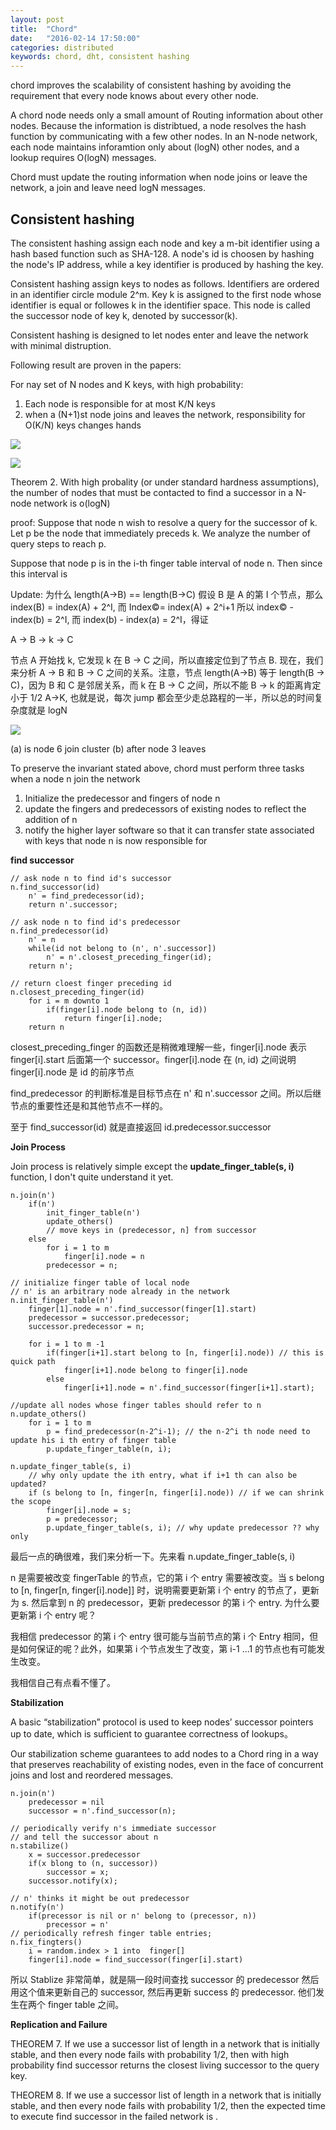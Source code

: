 ```yaml
---
layout: post
title:  "Chord"
date:   "2016-02-14 17:50:00"
categories: distributed
keywords: chord, dht, consistent hashing
---
```


chord improves the scalability of consistent hashing by avoiding the requirement that every node knows about every other node.

A chord node needs only a small amount of Routing information about other nodes. Because the information is distribtued, a node resolves the hash function by communicating with a few other nodes. In an N-node network, each node maintains inforamtion only about (logN) other nodes, and a lookup requires O(logN) messages.

Chord must update the routing information when node joins or leave the network, a join and leave need logN messages.

## Consistent hashing

The consistent hashing assign each node and key a m-bit identifier using a hash based function such as SHA-128. A node's id is choosen by hashing the node's IP address, while a key identifier is produced by hashing the key.

Consistent hashing assign keys to nodes as follows. Identifiers are ordered in an identifier circle module 2^m. Key k is assigned to the first node whose identifier is equal or followes k in the identifier space. This node is called the successor node of key k, denoted by successor(k).

Consistent hashing is designed to let nodes enter and leave the network with minimal distruption.

Following result are proven in the papers: 

For nay set of N nodes and K keys, with high probability:

1. Each node is responsible for at most K/N keys
2. when a (N+1)st node joins and leaves the network, responsibility for O(K/N) keys changes hands 

![](/images/posts/bigdata/chord_finger_table.png)

![](/images/posts/bigdata/chord_join_node.png)

Theorem 2. With high probality (or under standard hardness assumptions), the number of nodes that must be contacted to find a successor in a N-node network is o(logN)

proof: Suppose that node n wish to resolve a  query for the successor of k. Let p be the node that immediately preceds k. We analyze the number of query steps to reach p.

Suppose that node p is in the i-th finger table interval of node n. Then since this interval is 

Update: 为什么 length(A->B) == length(B->C) 
假设 B 是 A 的第 I 个节点，那么 index(B) = index(A) + 2^I, 而 Index©= index(A) + 2^i+1 所以 index© - index(b) = 2^I, 而 index(b) - index(a) = 2^I，得证

A -> B -> k -> C

节点 A 开始找 k, 它发现 k 在 B -> C 之间，所以直接定位到了节点 B. 现在，我们来分析 A -> B 和  B -> C 之间的关系。注意，节点 length(A->B) 等于 length(B -> C)，因为 B 和 C 是邻居关系，而 k 在 B -> C 之间，所以不能 B -> k 的距离肯定小于 1/2 A->K, 也就是说，每次 jump 都会至少走总路程的一半，所以总的时间复杂度就是 logN

![](/images/posts/bigdata/chord_join_node_2.png)

(a) is node 6 join cluster (b) after node 3 leaves

To preserve the invariant stated above, chord must perform three tasks when a node n join the network

1. Initialize the predecessor and fingers of node n
2. update the fingers and predecessors of existing nodes to reflect the addition of n
3. notify the higher layer software so that it can transfer state associated with keys that node n is now responsible for


**find successor**

```
// ask node n to find id's successor
n.find_successor(id)
    n' = find_predecessor(id);
    return n'.successor;

// ask node n to find id's predecessor
n.find_predecessor(id)
    n' = n
    while(id not belong to (n', n'.successor])
        n' = n'.closest_preceding_finger(id);
    return n';

// return cloest finger preceding id
n.closest_preceding_finger(id)
    for i = m downto 1
        if(finger[i].node belong to (n, id))
            return finger[i].node;
    return n
```

closest_preceding_finger 的函数还是稍微难理解一些，finger[i].node 表示 finger[i].start 后面第一个 successor。finger[i].node 在 (n, id) 之间说明 finger[i].node 是 id 的前序节点

find_predecessor 的判断标准是目标节点在 n' 和 n'.successor 之间。所以后继节点的重要性还是和其他节点不一样的。

至于 find_successor(id) 就是直接返回 id.predecessor.successor

**Join Process**

Join process is relatively simple except the **update_finger_table(s, i)** function, I don't quite understand it yet.

```
n.join(n')
	if(n')
		init_finger_table(n')
		update_others()
		// move keys in (predecessor, n] from successor
	else
		for i = 1 to m
			finger[i].node = n
		predecessor = n;

// initialize finger table of local node
// n' is an arbitrary node already in the network
n.init_finger_table(n')
	finger[1].node = n'.find_successor(finger[1].start)
	predecessor = successor.predecessor;
	successor.predecessor = n;

	for i = 1 to m -1 
		if(finger[i+1].start belong to [n, finger[i].node)) // this is quick path
			finger[i+1].node belong to finger[i].node 
		else
			finger[i+1].node = n'.find_successor(finger[i+1].start);

//update all nodes whose finger tables should refer to n
n.update_others()
	for i = 1 to m
		p = find_predecessor(n-2^i-1); // the n-2^i th node need to update his i th entry of finger table
		p.update_finger_table(n, i);

n.update_finger_table(s, i)
	// why only update the ith entry, what if i+1 th can also be updated?
	if (s belong to [n, finger[n, finger[i].node)) // if we can shrink the scope
		finger[i].node = s;
		p = predecessor;
		p.update_finger_table(s, i); // why update predecessor ?? why only 

```

最后一点的确很难，我们来分析一下。先来看 n.update_finger_table(s, i)
 
n 是需要被改变 fingerTable 的节点，它的第 i 个 entry 需要被改变。当 s belong to [n, finger[n, finger[i].node]] 时，说明需要更新第 i 个 entry 的节点了，更新为 s. 然后拿到 n 的 predecessor，更新 predecessor  的第 i 个 entry. 为什么要更新第 i 个 entry 呢？

我相信 predecessor 的第 i 个 entry 很可能与当前节点的第 i 个 Entry 相同，但是如何保证的呢？此外，如果第 i 个节点发生了改变，第 i-1 ...1 的节点也有可能发生改变。

我相信自己有点看不懂了。

**Stabilization**

A basic “stabilization” protocol is used to keep nodes’ successor pointers up to date, which is sufficient to guarantee correctness of lookups。

Our stabilization scheme guarantees to add nodes to a Chord ring in a way that preserves reachability of existing nodes, even in the face of concurrent joins and lost and reordered messages.

```
n.join(n')
    predecessor = nil
    successor = n'.find_successor(n);

// periodically verify n's immediate successor
// and tell the successor about n
n.stabilize()
    x = successor.predecessor
    if(x blong to (n, successor))
        successor = x;
    successor.notify(x);

// n' thinks it might be out predecessor
n.notify(n')
    if(precessor is nil or n' belong to (precessor, n))
        precessor = n'
// periodically refresh finger table entries;
n.fix_fingters()
    i = random.index > 1 into  finger[]
    finger[i].node = find_successor(finger[i].start)
```

所以 Stablize 非常简单，就是隔一段时间查找 successor 的 predecessor 然后用这个值来更新自己的 successor, 然后再更新 success 的 predecessor. 他们发生在两个 finger table 之间。

**Replication and Failure**

THEOREM 7. If we use a successor list of length
in a network that is initially stable, and then every node fails with probability 1/2, then with high probability find successor returns the closest living successor to the query key.

THEOREM 8. If we use a successor list of length
in a network that is initially stable, and then every node fails with probability 1/2, then the expected time to execute find successor in the failed network is .
